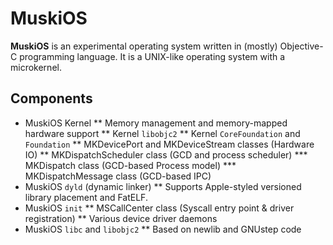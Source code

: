 # MuskiOS

__MuskiOS__ is an experimental operating system written in (mostly) Objective-C programming language. It is a UNIX-like operating system with a microkernel.

## Components

*	MuskiOS Kernel
**	Memory management and memory-mapped hardware support
**	Kernel `libobjc2`
**	Kernel `CoreFoundation` and `Foundation`
**	MKDevicePort and MKDeviceStream classes (Hardware IO)
**	MKDispatchScheduler class (GCD and process scheduler)
***	MKDispatch class (GCD-based Process model)
***	MKDispatchMessage class (GCD-based IPC)
*	MuskiOS `dyld` (dynamic linker)
**	Supports Apple-styled versioned library placement and FatELF.
*	MuskiOS `init`
**	MSCallCenter class (Syscall entry point & driver registration)
**	Various device driver daemons
*	MuskiOS `libc` and `libobjc2`
**	Based on newlib and GNUstep code

